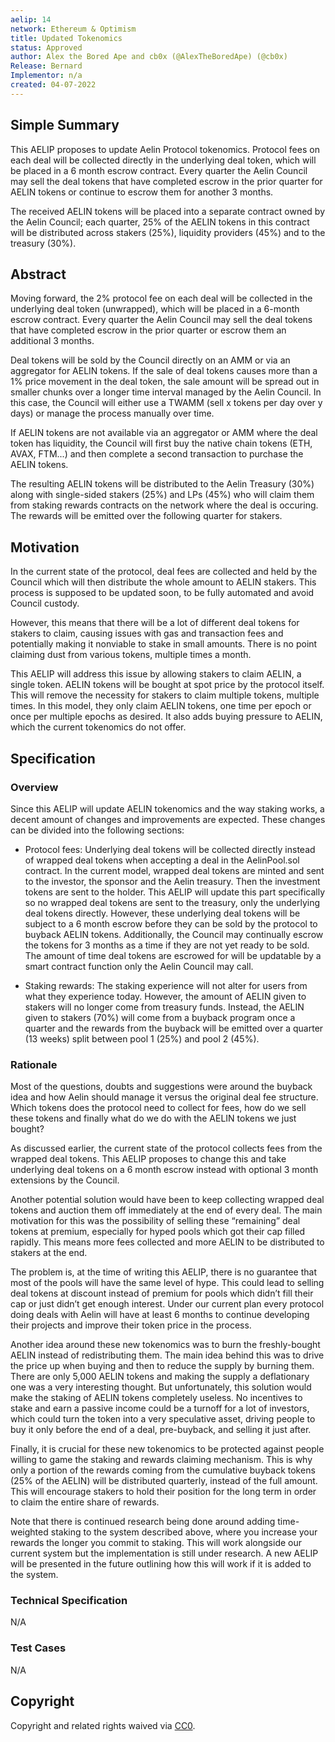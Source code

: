```yaml
---
aelip: 14
network: Ethereum & Optimism
title: Updated Tokenomics
status: Approved
author: Alex the Bored Ape and cb0x (@AlexTheBoredApe) (@cb0x)
Release: Bernard
Implementor: n/a
created: 04-07-2022
---
```


## Simple Summary

<!--"If you can't explain it simply, you don't understand it well enough." Simply describe the outcome the proposed changes intends to achieve. This should be non-technical and accessible to a casual community member.-->

This AELIP proposes to update Aelin Protocol tokenomics. Protocol fees on each deal will be collected directly in the underlying deal token, which will be placed in a 6 month escrow contract. Every quarter the Aelin Council may sell the deal tokens that have completed escrow in the prior quarter for AELIN tokens or continue to escrow them for another 3 months.

The received AELIN tokens will be placed into a separate contract owned by the Aelin Council; each quarter, 25% of the AELIN tokens in this contract will be distributed across stakers (25%), liquidity providers (45%) and to the treasury (30%).

## Abstract

<!--A short (~200 word) description of the proposed change, the abstract should clearly describe the proposed change. This is what *will* be done if the AELIP is implemented, not *why* it should be done or *how* it will be done. If the AELIP proposes deploying a new contract, write, "we propose to deploy a new contract that will do x".-->

Moving forward, the 2% protocol fee on each deal will be collected in the underlying deal token (unwrapped), which will be placed in a 6-month escrow contract. Every quarter the Aelin Council may sell the deal tokens that have completed escrow in the prior quarter or escrow them an additional 3 months.

Deal tokens will be sold by the Council directly on an AMM or via an aggregator for AELIN tokens. If the sale of deal tokens causes more than a 1% price movement in the deal token, the sale amount will be spread out in smaller chunks over a longer time interval managed by the Aelin Council. In this case, the Council will either use a TWAMM (sell x tokens per day over y days) or manage the process manually over time.

If AELIN tokens are not available via an aggregator or AMM where the deal token has liquidity, the Council will first buy the native chain tokens (ETH, AVAX, FTM...) and then complete a second transaction to purchase the AELIN tokens.

The resulting AELIN tokens will be distributed to the Aelin Treasury (30%) along with single-sided stakers (25%) and LPs (45%) who will claim them from staking rewards contracts on the network where the deal is occuring. The rewards will be emitted over the following quarter for stakers.

## Motivation

<!--This is the problem statement. This is the *why* of the AELIP. It should clearly explain *why* the current state of the protocol is inadequate.  It is critical that you explain *why* the change is needed, if the AELIP proposes changing how something is calculated, you must address *why* the current calculation is inaccurate or wrong. This is not the place to describe how the AELIP will address the issue!-->

In the current state of the protocol, deal fees are collected and held by the Council which will then distribute the whole amount to AELIN stakers. This process is supposed to be updated soon, to be fully automated and avoid Council custody.

However, this means that there will be a lot of different deal tokens for stakers to claim, causing issues with gas and transaction fees and potentially making it nonviable to stake in small amounts. There is no point claiming dust from various tokens, multiple times a month.

This AELIP will address this issue by allowing stakers to claim AELIN, a single token. AELIN tokens will be bought at spot price by the protocol itself. This will remove the necessity for stakers to claim multiple tokens, multiple times. In this model, they only claim AELIN tokens, one time per epoch or once per multiple epochs as desired. It also adds buying pressure to AELIN, which the current tokenomics do not offer.

## Specification

### Overview

<!--This is a high-level overview of *how* the AELIP will solve the problem. The overview should clearly describe how the new feature will be implemented.-->

Since this AELIP will update AELIN tokenomics and the way staking works, a decent amount of changes and improvements are expected. These changes can be divided into the following sections:

- Protocol fees: Underlying deal tokens will be collected directly instead of wrapped deal tokens when accepting a deal in the AelinPool.sol contract. In the current model, wrapped deal tokens are minted and sent to the investor, the sponsor and the Aelin treasury. Then the investment tokens are sent to the holder. This AELIP will update this part specifically so no wrapped deal tokens are sent to the treasury, only the underlying deal tokens directly. However, these underlying deal tokens will be subject to a 6 month escrow before they can be sold by the protocol to buyback AELIN tokens. Additionally, the Council may continually escrow the tokens for 3 months as a time if they are not yet ready to be sold. The amount of time deal tokens are escrowed for will be updatable by a smart contract function only the Aelin Council may call.

- Staking rewards: The staking experience will not alter for users from what they experience today. However, the amount of AELIN given to stakers will no longer come from treasury funds. Instead, the AELIN given to stakers (70%) will come from a buyback program once a quarter and the rewards from the buyback will be emitted over a quarter (13 weeks) split between pool 1 (25%) and pool 2 (45%).

### Rationale

<!--This is where you explain the reasoning behind how you propose to solve the problem. Why did you propose to implement the change in this way, what were the considerations and trade-offs. The rationale fleshes out what motivated the design and why particular design decisions were made. It should describe alternate designs that were considered and related work. The rationale may also provide evidence of consensus within the community, and should discuss important objections or concerns raised during discussion.-->

Most of the questions, doubts and suggestions were around the buyback idea and how Aelin should manage it versus the original deal fee structure. Which tokens does the protocol need to collect for fees, how do we sell these tokens and finally what do we do with the AELIN tokens we just bought?

As discussed earlier, the current state of the protocol collects fees from the wrapped deal tokens. This AELIP proposes to change this and take underlying deal tokens on a 6 month escrow instead with optional 3 month extensions by the Council.

Another potential solution would have been to keep collecting wrapped deal tokens and auction them off immediately at the end of every deal. The main motivation for this was the possibility of selling these “remaining” deal tokens at premium, especially for hyped pools which got their cap filled rapidly. This means more fees collected and more AELIN to be distributed to stakers at the end.

The problem is, at the time of writing this AELIP, there is no guarantee that most of the pools will have the same level of hype. This could lead to selling deal tokens at discount instead of premium for pools which didn’t fill their cap or just didn’t get enough interest. Under our current plan every protocol doing deals with Aelin will have at least 6 months to continue developing their projects and improve their token price in the process.

Another idea around these new tokenomics was to burn the freshly-bought AELIN instead of redistributing them. The main idea behind this was to drive the price up when buying and then to reduce the supply by burning them. There are only 5,000 AELIN tokens and making the supply a deflationary one was a very interesting thought. But unfortunately, this solution would make the staking of AELIN tokens completely useless. No incentives to stake and earn a passive income could be a turnoff for a lot of investors, which could turn the token into a very speculative asset, driving people to buy it only before the end of a deal, pre-buyback, and selling it just after.

Finally, it is crucial for these new tokenomics to be protected against people willing to game the staking and rewards claiming mechanism. This is why only a portion of the rewards coming from the cumulative buyback tokens (25% of the AELIN) will be distributed quarterly, instead of the full amount. This will encourage stakers to hold their position for the long term in order to claim the entire share of rewards.

Note that there is continued research being done around adding time-weighted staking to the system described above, where you increase your rewards the longer you commit to staking. This will work alongside our current system but the implementation is still under research. A new AELIP will be presented in the future outlining how this will work if it is added to the system.

### Technical Specification

<!--The technical specification should outline the public API of the changes proposed. That is, changes to any of the interfaces Synthetix currently exposes or the creations of new ones.-->

N/A

### Test Cases

<!--Test cases for an implementation are mandatory for AELIPs but can be included with the implementation..-->

N/A

## Copyright

Copyright and related rights waived via [CC0](https://creativecommons.org/publicdomain/zero/1.0/).
